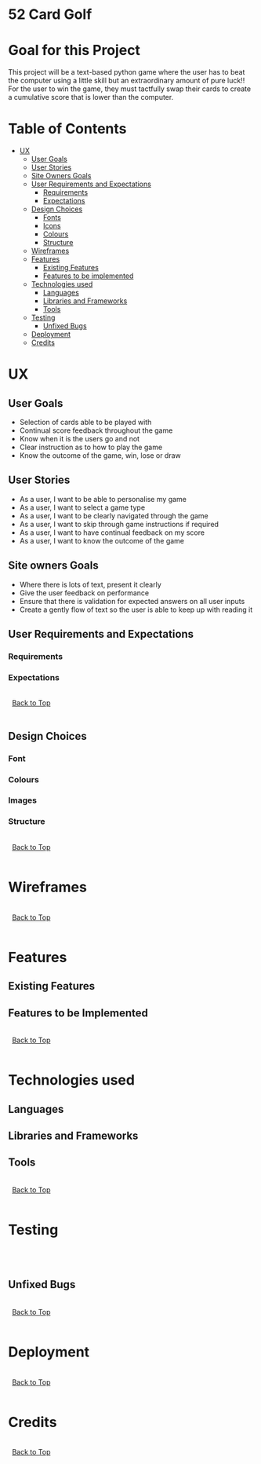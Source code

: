 # 52 Card Golf

# Goal for this Project
This project will be a text-based python game where the user has to beat the computer using a little skill but an extraordinary amount of pure luck!! For the user to win the game, they must tactfully swap their cards to create a cumulative score that is lower than the computer.

# Table of Contents
* [UX](#ux "UX")
    * [User Goals](#user-goals "User Goals")
    * [User Stories](#user-stories "User Stories")
    * [Site Owners Goals](#site-owners-goals)
    * [User Requirements and Expectations](#user-requirements-and-expectations)
         * [Requirements](#requirements)
         * [Expectations](#expectations)
     * [Design Choices](#design-choices)
        * [Fonts](#fonts)
        * [Icons](#icons)
        * [Colours](#colours)
        * [Structure](#structure)
    * [Wireframes](#wireframes)
    * [Features](#features)
        * [Existing Features](#existing-features)
        * [Features to be implemented](#features-to-be-implemented)
    * [Technologies used](#technologies-used)
        * [Languages](#languages)
        * [Libraries and Frameworks](#libraries-and-frameworks)
        * [Tools](#tools)
    * [Testing](#testing)
        * [Unfixed Bugs](#unfixed-bugs)
    * [Deployment](#deployment)
    * [Credits](#credits)
# UX

## User Goals
* Selection of cards able to be played with
* Continual score feedback throughout the game
* Know when it is the users go and not
* Clear instruction as to how to play the game
* Know the outcome of the game, win, lose or draw

## User Stories
* As a user, I want to be able to personalise my game
* As a user, I want to select a game type
* As a user, I want to be clearly navigated through the game
* As a user, I want to skip through game instructions if required
* As a user, I want to have continual feedback on my score
* As a user, I want to know the outcome of the game

## Site owners Goals
* Where there is lots of text, present it clearly
* Give the user feedback on performance
* Ensure that there is validation for expected answers on all user inputs
* Create a gently flow of text so the user is able to keep up with reading it

## User Requirements and Expectations

### Requirements

### Expectations


\
&nbsp;
[Back to Top](#table-of-contents)
\
&nbsp;

## Design Choices
### Font
### Colours
### Images

### Structure


\
&nbsp;
[Back to Top](#table-of-contents)
\
&nbsp;

# Wireframes


\
&nbsp;
[Back to Top](#table-of-contents)
\
&nbsp;

# Features

## Existing Features

## Features to be Implemented


\
&nbsp;
[Back to Top](#table-of-contents)
\
&nbsp;

# Technologies used

## Languages


## Libraries and Frameworks

## Tools


\
&nbsp;
[Back to Top](#table-of-contents)
\
&nbsp;

# Testing


\
&nbsp;

## Unfixed Bugs


\
&nbsp;
[Back to Top](#table-of-contents)
\
&nbsp;

# Deployment


\
&nbsp;
[Back to Top](#table-of-contents)
\
&nbsp;

# Credits


\
&nbsp;
[Back to Top](#table-of-contents)
\
&nbsp;